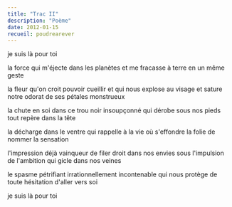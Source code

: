 ```yaml
---
title: "Trac II"
description: "Poème"
date: 2012-01-15
recueil: poudrearever
---
```


je suis là pour toi

la force qui m'éjecte dans les planètes
et me fracasse à terre en un même geste

la fleur qu'on croit pouvoir cueillir et qui nous explose au visage
et sature notre odorat de ses pétales monstrueux

la chute en soi dans ce trou noir insoupçonné
qui dérobe sous nos pieds tout repère dans la tête

la décharge dans le ventre qui rappelle à la vie
où s'effondre la folie de nommer la sensation

l'impression déjà vainqueur de filer droit dans nos envies
sous l'impulsion de l'ambition qui gicle dans nos veines

le spasme pétrifiant irrationnellement incontenable
qui nous protège de toute hésitation d'aller vers soi

je suis là pour toi
